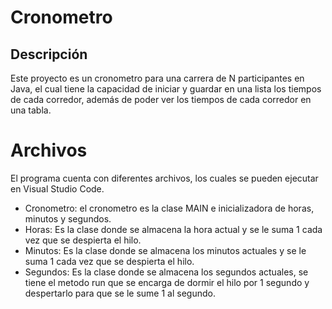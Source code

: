 # Cronometro 

## Descripción

Este proyecto es un cronometro para una carrera de N participantes en Java, el cual tiene la capacidad de iniciar y guardar en una lista los tiempos de cada corredor, además de poder ver los tiempos de cada corredor en una tabla.


# Archivos
El programa cuenta con diferentes archivos, los cuales se pueden ejecutar en Visual Studio Code.

 - Cronometro: el cronometro es la clase MAIN e inicializadora de horas, minutos y segundos.
 - Horas: Es la clase donde se almacena la hora actual y se le suma 1 cada vez que se despierta el hilo.
 - Minutos: Es la clase donde se almacena los minutos actuales y se le suma 1 cada vez que se despierta el hilo.
 - Segundos: Es la clase donde se almacena los segundos actuales, se tiene el metodo run que se encarga de dormir el hilo por 1 segundo y despertarlo para que se le sume 1 al segundo.
    
